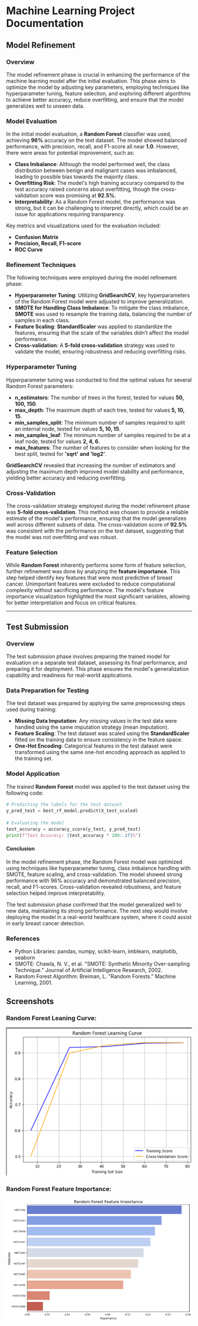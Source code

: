 # Machine Learning Project Documentation

## Model Refinement

### Overview
The model refinement phase is crucial in enhancing the performance of the machine learning model after the initial evaluation. This phase aims to optimize the model by adjusting key parameters, employing techniques like hyperparameter tuning, feature selection, and exploring different algorithms to achieve better accuracy, reduce overfitting, and ensure that the model generalizes well to unseen data.

### Model Evaluation
In the initial model evaluation, a **Random Forest** classifier was used, achieving **96%** accuracy on the test dataset. The model showed balanced performance, with precision, recall, and F1-score all near **1.0**. However, there were areas for potential improvement, such as:

- **Class Imbalance**: Although the model performed well, the class distribution between benign and malignant cases was imbalanced, leading to possible bias towards the majority class.
- **Overfitting Risk**: The model's high training accuracy compared to the test accuracy raised concerns about overfitting, though the cross-validation score was promising at **92.5%**.
- **Interpretability**: As a Random Forest model, the performance was strong, but it can be challenging to interpret directly, which could be an issue for applications requiring transparency.

Key metrics and visualizations used for the evaluation included:
- **Confusion Matrix**
- **Precision, Recall, F1-score**
- **ROC Curve**

### Refinement Techniques
The following techniques were employed during the model refinement phase:

- **Hyperparameter Tuning**: Utilizing **GridSearchCV**, key hyperparameters of the Random Forest model were adjusted to improve generalization.
- **SMOTE for Handling Class Imbalance**: To mitigate the class imbalance, **SMOTE** was used to resample the training data, balancing the number of samples in each class.
- **Feature Scaling**: **StandardScaler** was applied to standardize the features, ensuring that the scale of the variables didn’t affect the model performance.
- **Cross-validation**: A **5-fold cross-validation** strategy was used to validate the model, ensuring robustness and reducing overfitting risks.

### Hyperparameter Tuning
Hyperparameter tuning was conducted to find the optimal values for several Random Forest parameters:
- **n_estimators**: The number of trees in the forest, tested for values **50, 100, 150**.
- **max_depth**: The maximum depth of each tree, tested for values **5, 10, 15**.
- **min_samples_split**: The minimum number of samples required to split an internal node, tested for values **5, 10, 15**.
- **min_samples_leaf**: The minimum number of samples required to be at a leaf node, tested for values **2, 4, 6**.
- **max_features**: The number of features to consider when looking for the best split, tested for **'sqrt' and 'log2'**.

**GridSearchCV** revealed that increasing the number of estimators and adjusting the maximum depth improved model stability and performance, yielding better accuracy and reducing overfitting.

### Cross-Validation
The cross-validation strategy employed during the model refinement phase was **5-fold cross-validation**. This method was chosen to provide a reliable estimate of the model's performance, ensuring that the model generalizes well across different subsets of data. The cross-validation score of **92.5%** was consistent with the performance on the test dataset, suggesting that the model was not overfitting and was robust.

### Feature Selection
While **Random Forest** inherently performs some form of feature selection, further refinement was done by analyzing the **feature importance**. This step helped identify key features that were most predictive of breast cancer. Unimportant features were excluded to reduce computational complexity without sacrificing performance. The model's feature importance visualization highlighted the most significant variables, allowing for better interpretation and focus on critical features.

---

## Test Submission

### Overview
The test submission phase involves preparing the trained model for evaluation on a separate test dataset, assessing its final performance, and preparing it for deployment. This phase ensures the model's generalization capability and readiness for real-world applications.

### Data Preparation for Testing
The test dataset was prepared by applying the same preprocessing steps used during training:
- **Missing Data Imputation**: Any missing values in the test data were handled using the same imputation strategy (mean imputation).
- **Feature Scaling**: The test dataset was scaled using the **StandardScaler** fitted on the training data to ensure consistency in the feature space.
- **One-Hot Encoding**: Categorical features in the test dataset were transformed using the same one-hot encoding approach as applied to the training set.

### Model Application
The trained **Random Forest** model was applied to the test dataset using the following code:

```python
# Predicting the labels for the test dataset
y_pred_test = best_rf_model.predict(X_test_scaled)

# Evaluating the model
test_accuracy = accuracy_score(y_test, y_pred_test)
print(f"Test Accuracy: {test_accuracy * 100:.2f}%")
```

#### Conclusion
In the model refinement phase, the Random Forest model was optimized using techniques like hyperparameter tuning, class imbalance handling with SMOTE, feature scaling, and cross-validation. The model showed strong performance with 96% accuracy and demonstrated balanced precision, recall, and F1-scores. Cross-validation revealed robustness, and feature selection helped improve interpretability.

The test submission phase confirmed that the model generalized well to new data, maintaining its strong performance. The next step would involve deploying the model in a real-world healthcare system, where it could assist in early breast cancer detection.

### References
- Python Libraries: pandas, numpy, scikit-learn, imblearn, matplotlib, seaborn
- SMOTE: Chawla, N. V., et al. "SMOTE: Synthetic Minority Over-sampling Technique." Journal of Artificial Intelligence Research, 2002.
- Random Forest Algorithm: Breiman, L. "Random Forests." Machine Learning, 2001.


## Screenshots

### Random Forest Leaning Curve:
![App Screenshot](https://github.com/oladams/FTL_ML4_GROUP1/blob/main/images/Random_Forest_Leaning_Curve.png?raw=true)


### Random Forest Feature Importance:
![App Screenshot](https://github.com/oladams/FTL_ML4_GROUP1/blob/main/images/Random_forest_Feature_Importance.png?raw=true)
